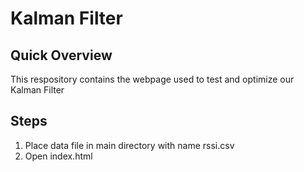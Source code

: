 # Kalman Filter 

## Quick Overview
This respository contains the webpage used to test and optimize our Kalman Filter

## Steps
1. Place data file in main directory with name rssi.csv
2. Open index.html
